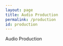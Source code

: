 ```yaml
---
layout: page
title: Audio Production
permalink: /production
id: production
---
```


Audio Production